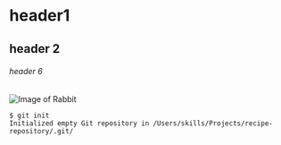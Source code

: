 # header1 
## header 2
###### header 6

![Image of Rabbit]([https://octodex.github.com/images/yaktocat.png](https://in.pinterest.com/pin/cute-rabbit-cute-animals-cute-images-pictures--1065101380605423800/))

```
$ git init
Initialized empty Git repository in /Users/skills/Projects/recipe-repository/.git/
```
